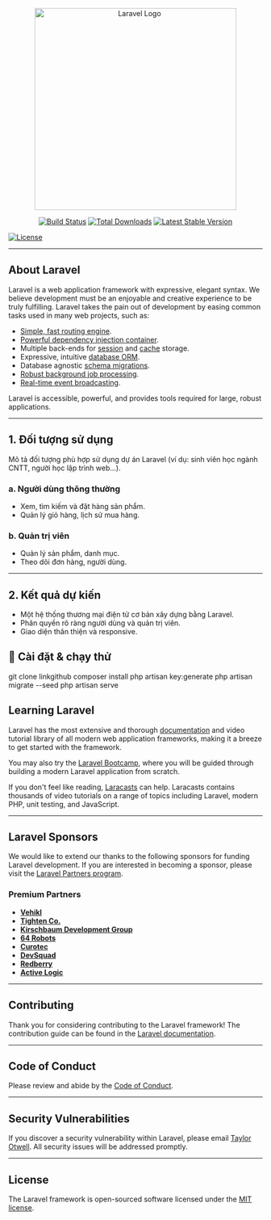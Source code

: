 <p align="center"><a href="https://laravel.com" target="_blank"><img src="https://raw.githubusercontent.com/laravel/art/master/logo-lockup/5%20SVG/2%20CMYK/1%20Full%20Color/laravel-logolockup-cmyk-red.svg" width="400" alt="Laravel Logo"></a></p>

<p align="center">
<a href="https://github.com/laravel/framework/actions"><img src="https://github.com/laravel/framework/workflows/tests/badge.svg" alt="Build Status"></a>
<a href="https://packagist.org/packages/laravel/framework"><img src="https://img.shields.io/packagist/dt/laravel/framework" alt="Total Downloads"></a>
<a href="https://packagist.org/packages/laravel/framework"><img src="https://img.shields.io/packagist/v/laravel/framework" alt="Latest Stable Version"></a>

<a href="https://packagist.org/packages/laravel/framework"><img src="https://img.shields.io/packagist/l/laravel/framework" alt="License"></a>
</p>

---

## About Laravel

Laravel is a web application framework with expressive, elegant syntax. We believe development must be an enjoyable and creative experience to be truly fulfilling. Laravel takes the pain out of development by easing common tasks used in many web projects, such as:

- [Simple, fast routing engine](https://laravel.com/docs/routing).
- [Powerful dependency injection container](https://laravel.com/docs/container).
- Multiple back-ends for [session](https://laravel.com/docs/session) and [cache](https://laravel.com/docs/cache) storage.
- Expressive, intuitive [database ORM](https://laravel.com/docs/eloquent).
- Database agnostic [schema migrations](https://laravel.com/docs/migrations).
- [Robust background job processing](https://laravel.com/docs/queues).
- [Real-time event broadcasting](https://laravel.com/docs/broadcasting).

Laravel is accessible, powerful, and provides tools required for large, robust applications.

---

## 1. Đối tượng sử dụng

Mô tả đối tượng phù hợp sử dụng dự án Laravel (ví dụ: sinh viên học ngành CNTT, người học lập trình web...).

### a. Người dùng thông thường

- Xem, tìm kiếm và đặt hàng sản phẩm.
- Quản lý giỏ hàng, lịch sử mua hàng.

### b. Quản trị viên

- Quản lý sản phẩm, danh mục.
- Theo dõi đơn hàng, người dùng.

---

## 2. Kết quả dự kiến

- Một hệ thống thương mại điện tử cơ bản xây dựng bằng Laravel.
- Phân quyền rõ ràng người dùng và quản trị viên.
- Giao diện thân thiện và responsive.
## 🚀 Cài đặt & chạy thử

git clone linkgithub
composer install
php artisan key:generate
php artisan migrate --seed
php artisan serve


## Learning Laravel

Laravel has the most extensive and thorough [documentation](https://laravel.com/docs) and video tutorial library of all modern web application frameworks, making it a breeze to get started with the framework.

You may also try the [Laravel Bootcamp](https://bootcamp.laravel.com), where you will be guided through building a modern Laravel application from scratch.

If you don't feel like reading, [Laracasts](https://laracasts.com) can help. Laracasts contains thousands of video tutorials on a range of topics including Laravel, modern PHP, unit testing, and JavaScript.

---

## Laravel Sponsors

We would like to extend our thanks to the following sponsors for funding Laravel development. If you are interested in becoming a sponsor, please visit the [Laravel Partners program](https://partners.laravel.com).

### Premium Partners

- **[Vehikl](https://vehikl.com)**
- **[Tighten Co.](https://tighten.co)**
- **[Kirschbaum Development Group](https://kirschbaumdevelopment.com)**
- **[64 Robots](https://64robots.com)**
- **[Curotec](https://www.curotec.com/services/technologies/laravel)**
- **[DevSquad](https://devsquad.com/hire-laravel-developers)**
- **[Redberry](https://redberry.international/laravel-development)**
- **[Active Logic](https://activelogic.com)**

---

## Contributing

Thank you for considering contributing to the Laravel framework! The contribution guide can be found in the [Laravel documentation](https://laravel.com/docs/contributions).

---

## Code of Conduct

Please review and abide by the [Code of Conduct](https://laravel.com/docs/contributions#code-of-conduct).

---

## Security Vulnerabilities

If you discover a security vulnerability within Laravel, please email [Taylor Otwell](mailto:taylor@laravel.com). All security issues will be addressed promptly.

---

## License

The Laravel framework is open-sourced software licensed under the [MIT license](https://opensource.org/licenses/MIT).
